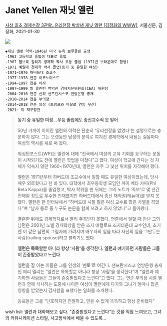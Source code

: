 

# Janet Yellen 재닛 옐런

[사상 최초 경제수장 3관왕..유리천장 박살낸 재닛 옐런 [김정화의 WWW]](https://news.v.daum.net/v/20210130170104295), 서울신문, 김정화, 2021-01-30

<img src='https://img2.daumcdn.net/thumb/R658x0.q70/?fname=https://t1.daumcdn.net/news/202101/30/seoul/20210130170105960lutc.jpg'>

```
◆재닛 옐런 약력-1946년 미국 뉴욕 브루클린 출생
-1963 고등학교 졸업생 대표로 졸업
-1967 펨브룩 칼리지 경제학 학사 우등 졸업 (1971년 브라운대로 합병)
-1971 예일대 경제학 박사 졸업(동기 중 유일한 여성)
-1971~1976 하버드대 조교수
-1977~1978 연준 이코노미스트
-1994~1997 연준 이사
-1997~1999 빌 클린턴 백악관 경제자문위원회(CEA) 위원장
-2004~2010 연준 산하 샌프란시스코 연방은행 총재
-2010~2014 연준 부의장
-2014~2018 연준 의장 (트럼프와 마찰로 연임 무산)
-2021~ 미 재무장관
```

> **동기 중 유일한 여성…우등 졸업에도 종신교수직 못 얻어**
>
> 50년 가까이 이어진 옐런의 이력은 단순히 ‘유리천장을 없앴다’는 설명으로는 충분하지 않다. 그는 오랫동안 남성의 분야로 여겨진 경제학에서 내딛는 걸음마다 여성의 역사를 새로 써 왔다.
>
> 워싱턴포스트(WP)는 옐런에 대해 “전국에서 여성의 교육 기회를 요구하는 운동이 시작되기도 전에 옐런은 학업을 마쳤다”고 했다. 여성이 학교에 간다는 것 자체가 익숙지 않던 1960~1970년대, 옐런은 자주 그 낯선 위치를 자각해야 했다.
>
> 옐런은 1971년부터 하버드대 조교수에서 일할 때도 유일한 여성이었는데, 당시 매우 외로웠다고 한 바 있다. 대학에서 최우등학생 모임인 파이 베타 카파(Phi Beta Kappa)를 졸업했고, 박사 학위를 딴 뒤에는 그의 노트가 ‘족보’로 몇 년간 전해질 정도로 우수한 인재였지만 하버드대에서 종신 재직권(테뉴어)를 받지 못했다. 옐런은 한 인터뷰에서 “하버드대 시절 젊은 여성 교수로 많은 차별을 겪었다”며 “남자 동료 중 누구도 논문을 함께 쓰려고 하지 않았다”고 돌아봤다.
>
> 결혼한 뒤에도 경제학자로서 빨리 주목받지 못했다. 연준에서 일할 때 만난 그의 남편은 2001년 노벨 경제학상을 받은 조지 애컬로프 조지타운대 교수인데, 초기엔 이 같은 남편의 그림자에 가려지며 배우자의 일을 따라 자신의 일을 그만두는 사람(trailing spouse)라고 불리기도 했다.
>
> **옐런은 똑똑할뿐 아니라 항상 ‘사람’을 생각한다. 옐런과 얘기하면 사람들은 그들이 존중받았다고 느낀다**
>
> 옐런을 잘 아는 이들은 그를 인생의 ‘멘토’로 여긴다. 샌프란시스코 연방은행 총재인 메리 델리는 “옐런은 똑똑할뿐 아니라 항상 ‘사람’을 생각한다”며 “옐런과 얘기하면 사람들은 그들이 존중받았다고 느낀다”고 했다. 그는 연준 부의장 시절 옐런과 함께 식사하는 도중에 나이든 여성이 옐런에게 다가와 그녀가 얼마나 많은 영향을 받았는지 감사함을 표했다는 일화를 소개했다.
>
> 동료들은 그를 “단호하지만 친절하고, 믿을 수 없게 똑똑하고 항상 준비됐다”

wish list: 옐런과 대화해보고 싶다. "존중받았다고 느낀다"는 것을 직접 느껴보고, 그녀의 커뮤니케이션 스타일, 사고방식에서 배울 수 있도록...